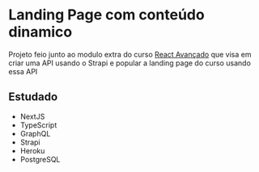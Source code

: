 # Landing Page com conteúdo dinamico

Projeto feio junto ao modulo extra do curso [React Avançado](https://reactavancado.com.br/) que visa em criar uma API usando o Strapi e popular a 
landing page do curso usando essa API

## Estudado

* NextJS
* TypeScript
* GraphQL
* Strapi
* Heroku
* PostgreSQL
